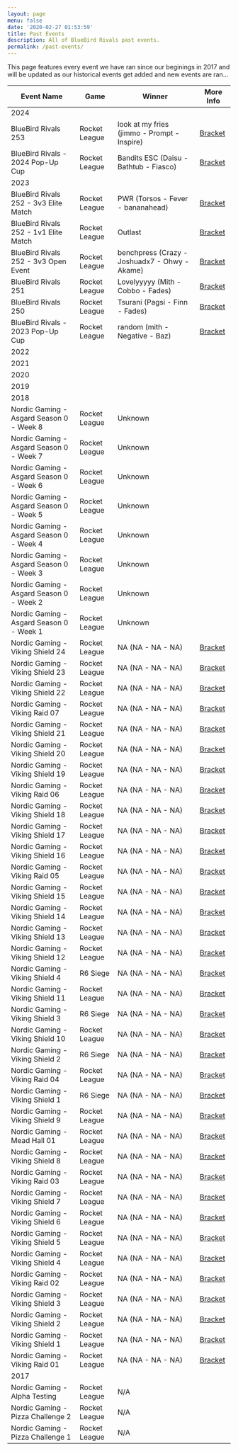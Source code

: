 ```yaml
---
layout: page
menu: false
date: '2020-02-27 01:53:59'
title: Past Events
description: All of BlueBird Rivals past events.
permalink: /past-events/
---
```


This page features every event we have ran since our beginings in 2017 and will be updated as our historical events get added and new events are ran...

| Event Name | Game | Winner | More Info |
| --- | --- | --- | --- |
| 2024 | | | |
| BlueBird Rivals 253 | Rocket League | look at my fries (jimmo - Prompt - Inspire) | [Bracket](https://www.start.gg/bbr253) |
| BlueBird Rivals - 2024 Pop-Up Cup | Rocket League | Bandits ESC (Daisu - Bathtub - Fiasco) | [Bracket](https://www.start.gg/tournament/bluebird-rivals-2024-pop-up-cup) |
| 2023 | | | |
| BlueBird Rivals 252 - 3v3 Elite Match | Rocket League | PWR (Torsos - Fever - bananahead) | [Bracket](https://www.start.gg/bbr252) |
| BlueBird Rivals 252 - 1v1 Elite Match | Rocket League | Outlast | [Bracket](https://www.start.gg/bbr252) |
| BlueBird Rivals 252 - 3v3 Open Event | Rocket League | benchpress (Crazy - Joshuadx7 - Ohwy - Akame) | [Bracket](https://www.start.gg/bbr252) |
| BlueBird Rivals 251 | Rocket League | Lovelyyyyy (Mith - Cobbo - Fades) | [Bracket](https://www.start.gg/bbr251) |
| BlueBird Rivals 250 | Rocket League | Tsurani (Pagsi - Finn - Fades) | [Bracket](https://www.start.gg/bbr250) |
| BlueBird Rivals - 2023 Pop-Up Cup | Rocket League | random (mith - Negative - Baz) |  [Bracket](https://www.start.gg/tournament/bluebird-rivals-2023-pop-up-cup) |
| 2022 | | | |
| 2021 | | | |
| 2020 | | | |
| 2019 | | | |
| 2018 | | | |
| Nordic Gaming - Asgard Season 0 - Week 8 | Rocket League | Unknown |   |
| Nordic Gaming - Asgard Season 0 - Week 7 | Rocket League | Unknown |   |
| Nordic Gaming - Asgard Season 0 - Week 6 | Rocket League | Unknown |   |
| Nordic Gaming - Asgard Season 0 - Week 5 | Rocket League | Unknown |   |
| Nordic Gaming - Asgard Season 0 - Week 4 | Rocket League | Unknown |   |
| Nordic Gaming - Asgard Season 0 - Week 3 | Rocket League | Unknown |   |
| Nordic Gaming - Asgard Season 0 - Week 2 | Rocket League | Unknown |   |
| Nordic Gaming - Asgard Season 0 - Week 1 | Rocket League | Unknown |   |
| Nordic Gaming - Viking Shield 24 | Rocket League | NA (NA - NA - NA) |  [Bracket]() |
| Nordic Gaming - Viking Shield 23 | Rocket League | NA (NA - NA - NA) |  [Bracket]() |
| Nordic Gaming - Viking Shield 22 | Rocket League | NA (NA - NA - NA) |  [Bracket]() |
| Nordic Gaming - Viking Raid 07 | Rocket League | NA (NA - NA - NA) |  [Bracket]() |
| Nordic Gaming - Viking Shield 21 | Rocket League | NA (NA - NA - NA) |  [Bracket]() |
| Nordic Gaming - Viking Shield 20 | Rocket League | NA (NA - NA - NA) |  [Bracket]() |
| Nordic Gaming - Viking Shield 19 | Rocket League | NA (NA - NA - NA) |  [Bracket]() |
| Nordic Gaming - Viking Raid 06 | Rocket League | NA (NA - NA - NA) |  [Bracket]() |
| Nordic Gaming - Viking Shield 18 | Rocket League | NA (NA - NA - NA) |  [Bracket]() |
| Nordic Gaming - Viking Shield 17 | Rocket League | NA (NA - NA - NA) |  [Bracket]() |
| Nordic Gaming - Viking Shield 16 | Rocket League | NA (NA - NA - NA) |  [Bracket]() |
| Nordic Gaming - Viking Raid 05 | Rocket League | NA (NA - NA - NA) |  [Bracket]() |
| Nordic Gaming - Viking Shield 15 | Rocket League | NA (NA - NA - NA) |  [Bracket]() |
| Nordic Gaming - Viking Shield 14 | Rocket League | NA (NA - NA - NA) |  [Bracket]() |
| Nordic Gaming - Viking Shield 13 | Rocket League | NA (NA - NA - NA) |  [Bracket]() |
| Nordic Gaming - Viking Shield 12 | Rocket League | NA (NA - NA - NA) |  [Bracket]() |
| Nordic Gaming - Viking Shield 4 | R6 Siege | NA (NA - NA - NA) |  [Bracket]() |
| Nordic Gaming - Viking Shield 11 | Rocket League | NA (NA - NA - NA) |  [Bracket]() |
| Nordic Gaming - Viking Shield 3 | R6 Siege | NA (NA - NA - NA) |  [Bracket]() |
| Nordic Gaming - Viking Shield 10 | Rocket League | NA (NA - NA - NA) |  [Bracket]() |
| Nordic Gaming - Viking Shield 2 | R6 Siege | NA (NA - NA - NA) |  [Bracket]() |
| Nordic Gaming - Viking Raid 04 | Rocket League | NA (NA - NA - NA) |  [Bracket]() |
| Nordic Gaming - Viking Shield 1 | R6 Siege | NA (NA - NA - NA) |  [Bracket]() |
| Nordic Gaming - Viking Shield 9 | Rocket League | NA (NA - NA - NA) |  [Bracket]() |
| Nordic Gaming - Mead Hall 01  | Rocket League | NA (NA - NA - NA) |  [Bracket]() |
| Nordic Gaming - Viking Shield 8 | Rocket League | NA (NA - NA - NA) |  [Bracket]() |
| Nordic Gaming - Viking Raid 03 | Rocket League | NA (NA - NA - NA) |  [Bracket]() |
| Nordic Gaming - Viking Shield 7 | Rocket League | NA (NA - NA - NA) |  [Bracket]() |
| Nordic Gaming - Viking Shield 6 | Rocket League | NA (NA - NA - NA) |  [Bracket]() |
| Nordic Gaming - Viking Shield 5 | Rocket League | NA (NA - NA - NA) |  [Bracket]() |
| Nordic Gaming - Viking Shield 4 | Rocket League | NA (NA - NA - NA) |  [Bracket]() |
| Nordic Gaming - Viking Raid 02 | Rocket League | NA (NA - NA - NA) |  [Bracket]() |
| Nordic Gaming - Viking Shield 3 | Rocket League | NA (NA - NA - NA) |  [Bracket]() |
| Nordic Gaming - Viking Shield 2 | Rocket League | NA (NA - NA - NA) |  [Bracket]() |
| Nordic Gaming - Viking Shield 1 | Rocket League | NA (NA - NA - NA) |  [Bracket]() |
| Nordic Gaming - Viking Raid 01 | Rocket League | NA (NA - NA - NA) |  [Bracket]() |
| 2017 | | | |
| Nordic Gaming - Alpha Testing | Rocket League | N/A |  |
| Nordic Gaming - Pizza Challenge 2 | Rocket League | N/A |  |
| Nordic Gaming - Pizza Challenge 1 | Rocket League | N/A |  |
